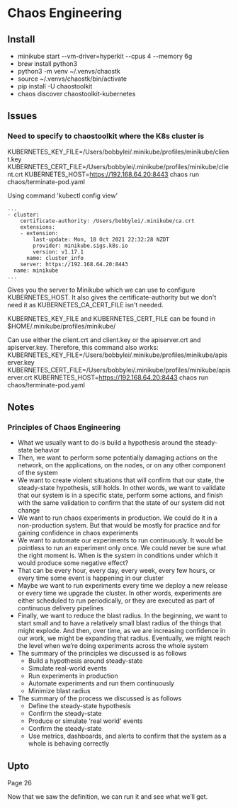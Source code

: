 # Chaos Engineering

## Install
* minikube start --vm-driver=hyperkit --cpus 4 --memory 6g
* brew install python3
* python3 -m venv ~/.venvs/chaostk
* source  ~/.venvs/chaostk/bin/activate
* pip install -U chaostoolkit
* chaos discover chaostoolkit-kubernetes

## Issues
### Need to specify to chaostoolkit where the K8s cluster is
KUBERNETES_KEY_FILE=/Users/bobbylei/.minikube/profiles/minikube/client.key KUBERNETES_CERT_FILE=/Users/bobbylei/.minikube/profiles/minikube/client.crt KUBERNETES_HOST=https://192.168.64.20:8443 chaos run chaos/terminate-pod.yaml

Using command 'kubectl config view'
```
...
- cluster:
    certificate-authority: /Users/bobbylei/.minikube/ca.crt
    extensions:
    - extension:
        last-update: Mon, 18 Oct 2021 22:32:28 NZDT
        provider: minikube.sigs.k8s.io
        version: v1.17.1
      name: cluster_info
    server: https://192.168.64.20:8443
  name: minikube
...
```

Gives you the server to Minikube which we can use to configure KUBERNETES_HOST. It also gives the certificate-authority but we don't need it as KUBERNETES_CA_CERT_FILE isn't needed.

KUBERNETES_KEY_FILE and KUBERNETES_CERT_FILE can be found in $HOME/.minikube/profiles/minikube/

Can use either the client.crt and client.key or the apiserver.crt and apiserver.key. Therefore, this command also works:
KUBERNETES_KEY_FILE=/Users/bobbylei/.minikube/profiles/minikube/apiserver.key KUBERNETES_CERT_FILE=/Users/bobbylei/.minikube/profiles/minikube/apiserver.crt KUBERNETES_HOST=https://192.168.64.20:8443 chaos run chaos/terminate-pod.yaml



## Notes
### Principles of Chaos Engineering
* What we usually want to do is build a hypothesis around the steady-state behavior
* Then, we want to perform some potentially damaging actions on the network, on the applications, on the nodes, or on any other component of the system
* We want to create violent situations that will confirm that our state, the steady-state hypothesis, still holds. In other words, we want to validate that our system is in a specific state, perform some actions, and finish with the same validation to confirm that the state of our system did not change
* We want to run chaos experiments in production. We could do it in a non-production system. But that would be mostly for practice and for gaining confidence in chaos experiments
* We want to automate our experiments to run continuously. It would be pointless to run an experiment only once. We could never be sure what the right moment is. When is the system in conditions under which it would produce some negative effect?
* That can be every hour, every day, every week, every few hours, or every time some event is happening in our cluster
* Maybe we want to run experiments every time we deploy a new release or every time we upgrade the cluster. In other words, experiments are either scheduled to run periodically, or they are executed as part of continuous delivery pipelines
* Finally, we want to reduce the blast radius. In the beginning, we want to start small and to have a relatively small blast radius of the things that might explode. And then, over time, as we are increasing confidence in our work, we might be expanding that radius. Eventually, we might reach the level when we’re doing experiments across the whole system
* The summary of the principles we discussed is as follows
  * Build a hypothesis around steady-state
  * Simulate real-world events
  * Run experiments in production
  * Automate experiments and run them continuously
  * Minimize blast radius
* The summary of the process we discussed is as follows
  * Define the steady-state hypothesis
  * Confirm the steady-state
  * Produce or simulate 'real world' events
  * Confirm the steady-state
  * Use metrics, dashboards, and alerts to confirm that the system as a whole is behaving correctly

## Upto
Page 26

Now that we saw the definition, we can run it and see what we’ll get.
